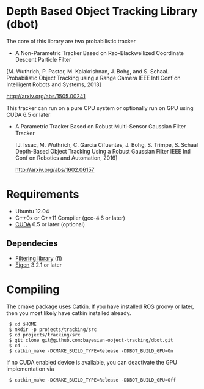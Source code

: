 # Depth Based Object Tracking Library (dbot)

The core of this library are two probabilistic tracker
 * A Non-Parametric Tracker Based on Rao-Blackwellized Coordinate Descent Particle Filter
 
  [M. Wuthrich, P. Pastor, M. Kalakrishnan, J. Bohg, and S. Schaal. Probabilistic Object Tracking using a Range Camera IEEE Intl Conf on Intelligent Robots and Systems, 2013]

  http://arxiv.org/abs/1505.00241
  
  This tracker can run on a pure CPU system or optionally run on GPU using CUDA 6.5 or later

 * A Parametric Tracker Based on Robust Multi-Sensor Gaussian Filter Tracker
 
   [J. Issac, M. Wuthrich, C. Garcia Cifuentes, J. Bohg, S. Trimpe, S. Schaal
   Depth-Based Object Tracking Using a Robust Gaussian Filter
   IEEE Intl Conf on Robotics and Automation, 2016] 

   http://arxiv.org/abs/1602.06157

# Requirements
 * Ubuntu 12.04
 * C++0x or C++11 Compiler (gcc-4.6 or later)
 * [CUDA](https://developer.nvidia.com/cuda-downloads) 6.5 or later (optional)
 
## Dependecies
 * [Filtering library](https://github.com/filtering-library/fl) (fl)
 * [Eigen](http://eigen.tuxfamily.org/) 3.2.1 or later
 
# Compiling
 The cmake package uses [Catkin](https://github.com/ros/catkin). If you have installed ROS groovy or later, then you most likely have catkin installed already.

     $ cd $HOME
     $ mkdir -p projects/tracking/src  
     $ cd projects/tracking/src
     $ git clone git@github.com:bayesian-object-tracking/dbot.git
     $ cd ..
     $ catkin_make -DCMAKE_BUILD_TYPE=Release -DDBOT_BUILD_GPU=On

If no CUDA enabled device is available, you can deactivate the GPU implementation via 

     $ catkin_make -DCMAKE_BUILD_TYPE=Release -DDBOT_BUILD_GPU=Off




 
